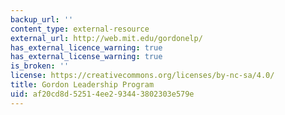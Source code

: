 ```yaml
---
backup_url: ''
content_type: external-resource
external_url: http://web.mit.edu/gordonelp/
has_external_licence_warning: true
has_external_license_warning: true
is_broken: ''
license: https://creativecommons.org/licenses/by-nc-sa/4.0/
title: Gordon Leadership Program
uid: af20cd8d-5251-4ee2-9344-3802303e579e
---
```

